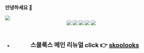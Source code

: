 ### 안녕하세요 👋

<!--
**ning222222/ning222222** is a ✨ _special_ ✨ repository because its `README.md` (this file) appears on your GitHub profile.


Here are some ideas to get you started:

- 🔭 I’m currently working on ...
- 🌱 I’m currently learning ...
- 👯 I’m looking to collaborate on ...
- 🤔 I’m looking for help with ...
- 💬 Ask me about ...
- 📫 How to reach me: ...
- 😄 Pronouns: ...
- ⚡ Fun fact: ...
-->

<img src="https://capsule-render.vercel.app/api?type=waving&color=blackauto&height=300&section=header&text=Yerin%20&fontSize=90" />
<!--   <li style="float:left;">
<img src="https://img.shields.io/badge/Node.js-색코드?style=for-the-badge&logo=Node.js&logoColor=black"></li>
  
  <li style="float:left;">
<img src="https://img.shields.io/badge/React-61DAFB?style=for-the-badge&logo=react&logoColor=black"></li>
  
  <li>
<img src="https://img.shields.io/badge/Python-blue?style=for-the-badge&logo=python&logoColor=black"></li>
  
  <li>
<a href="버튼을 눌렀을 때 이동할 링크" target="_blank"><img src="https://img.shields.io/badge/typescript-black?style=flat-square&logo=typescript&logoColor=white"/></a>
</li>
</ul> -->
<div align="center">
<img src="https://img.shields.io/badge/Node.js-색코드?style=for-the-badge&logo=Node.js&logoColor=black">
<img src="https://img.shields.io/badge/React-61DAFB?style=for-the-badge&logo=react&logoColor=black">
<img src="https://img.shields.io/badge/Python-blue?style=for-the-badge&logo=python&logoColor=black">
<img src="https://img.shields.io/badge/css-blue?style=for-the-badge&logo=python&logoColor=black">
<img src="https://img.shields.io/badge/html-blue?style=for-the-badge&logo=python&logoColor=black">
  <br>
  <br>
  <br>
  <ul>
    <li><strong style="font-size:20px;">스쿨룩스 메인 리뉴얼 click 👉<strong> <a href="http://wannabememe.co.kr/project/SKOOLOOKS/">skoolooks</a></li>
  </ul> 
</div>
